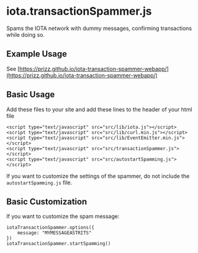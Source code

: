 # iota.transactionSpammer.js
Spams the IOTA network with dummy messages, confirming transactions while doing so.

## Example Usage
See [https://prizz.github.io/iota-transaction-spammer-webapp/](https://prizz.github.io/iota-transaction-spammer-webapp/)

## Basic Usage

Add these files to your site and add these lines to the header of your html file
```
<script type="text/javascript" src="src/lib/iota.js"></script>
<script type="text/javascript" src="src/lib/curl.min.js"></script>
<script type="text/javascript" src="src/lib/EventEmitter.min.js"></script>
<script type="text/javascript" src="src/transactionSpammer.js"></script>
<script type="text/javascript" src="src/autostartSpamming.js"></script>
```

If you want to customize the settings of the spammer, do not include the `autostartSpamming.js` file.

## Basic Customization
If you want to customize the spam message:
```
iotaTransactionSpammer.options({
    message: "MYMESSAGEASTRITS"
})
iotaTransactionSpammer.startSpamming()
```
